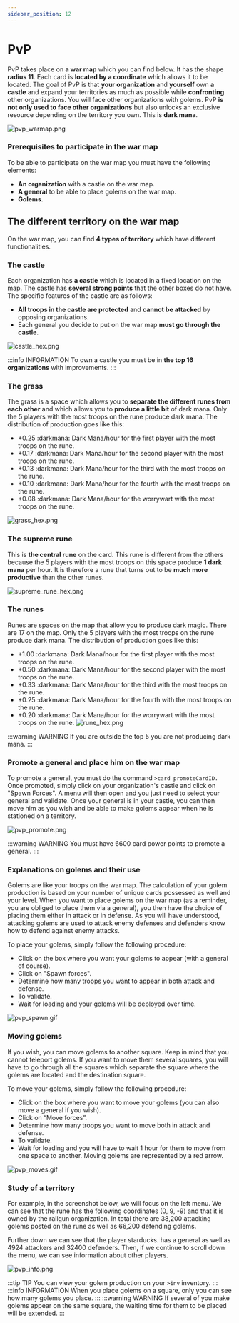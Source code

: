 ```yaml
---
sidebar_position: 12
---
```


# PvP

PvP takes place on **a war map** which you can find below. It has the shape **radius 11**. Each card is **located by a coordinate** which allows it to be located. The goal of PvP is that **your organization** and **yourself** own **a castle** and expand your territories as much as possible while **confronting** other organizations. You will face other organizations with golems. PvP **is not only used to face other organizations** but also unlocks an exclusive resource depending on the territory you own. This is **dark mana**.

![pvp_warmap.png](/img/commands_example/pvp_warmap.png)

### Prerequisites to participate in the war map
To be able to participate on the war map you must have the following elements:
- **An organization** with a castle on the war map.
- **A general** to be able to place golems on the war map.
- **Golems**.

## The different territory on the war map
On the war map, you can find **4 types of territory** which have different functionalities.

### The castle
Each organization has **a castle** which is located in a fixed location on the map. The castle has **several strong points** that the other boxes do not have. The specific features of the castle are as follows:
- **All troops in the castle are protected** and **cannot be attacked** by opposing organizations.
- Each general you decide to put on the war map **must go through the castle**.

![castle_hex.png](/img/warmap/tiles/castle_hex.png)

:::info INFORMATION
To own a castle you must be in **the top 16 organizations** with improvements.
:::

### The grass
The grass is a space which allows you to **separate the different runes from each other** and which allows you to **produce a little bit** of dark mana. Only the 5 players with the most troops on the rune produce dark mana. The distribution of production goes like this:
- +0.25 :darkmana: Dark Mana/hour for the first player with the most troops on the rune.
- +0.17 :darkmana: Dark Mana/hour for the second player with the most troops on the rune.
- +0.13 :darkmana: Dark Mana/hour for the third with the most troops on the rune.
- +0.10 :darkmana: Dark Mana/hour for the fourth with the most troops on the rune.
- +0.08 :darkmana: Dark Mana/hour for the worrywart with the most troops on the rune.

![grass_hex.png](/img/warmap/tiles/grass_hex.png)

### The supreme rune
This is **the central rune** on the card. This rune is different from the others because the 5 players with the most troops on this space produce **1 dark mana** per hour. It is therefore a rune that turns out to be **much more productive** than the other runes.

![supreme_rune_hex.png](/img/warmap/tiles/supreme_rune_hex.png)

### The runes
Runes are spaces on the map that allow you to produce dark magic. There are 17 on the map. Only the 5 players with the most troops on the rune produce dark mana. The distribution of production goes like this:
- +1.00 :darkmana: Dark Mana/hour for the first player with the most troops on the rune.
- +0.50 :darkmana: Dark Mana/hour for the second player with the most troops on the rune.
- +0.33 :darkmana: Dark Mana/hour for the third with the most troops on the rune.
- +0.25 :darkmana: Dark Mana/hour for the fourth with the most troops on the rune.
- +0.20 :darkmana: Dark Mana/hour for the worrywart with the most troops on the rune.
![rune_hex.png](/img/warmap/tiles/rune_hex.png)


:::warning WARNING
If you are outside the top 5 you are not producing dark mana.
:::

### Promote a general and place him on the war map
To promote a general, you must do the command `>card promoteCardID.` Once promoted, simply click on your organization's castle and click on "Spawn Forces". A menu will then open and you just need to select your general and validate. Once your general is in your castle, you can then move him as you wish and be able to make golems appear when he is stationed on a territory.

![pvp_promote.png](/img/commands_example/pvp_promote.png)

:::warning WARNING
You must have 6600 card power points to promote a general.
:::

### Explanations on golems and their use
Golems are like your troops on the war map. The calculation of your golem production is based on your number of unique cards possessed as well and your level.
When you want to place golems on the war map (as a reminder, you are obliged to place them via a general), you then have the choice of placing them either in attack or in defense. As you will have understood, attacking golems are used to attack enemy defenses and defenders know how to defend against enemy attacks.

To place your golems, simply follow the following procedure:
- Click on the box where you want your golems to appear (with a general of course).
- Click on "Spawn forces".
- Determine how many troops you want to appear in both attack and defense.
- To validate.
- Wait for loading and your golems will be deployed over time.

![pvp_spawn.gif](/img/commands_example/pvp_spawn.gif)

### Moving golems
If you wish, you can move golems to another square. Keep in mind that you cannot teleport golems. If you want to move them several squares, you will have to go through all the squares which separate the square where the golems are located and the destination square.

To move your golems, simply follow the following procedure:
- Click on the box where you want to move your golems (you can also move a general if you wish).
- Click on “Move forces”.
- Determine how many troops you want to move both in attack and defense.
- To validate.
- Wait for loading and you will have to wait 1 hour for them to move from one space to another. Moving golems are represented by a red arrow.

![pvp_moves.gif](/img/commands_example/pvp_moves.gif)

### Study of a territory
For example, in the screenshot below, we will focus on the left menu. We can see that the rune has the following coordinates (0, 9, -9) and that it is owned by the railgun organization. In total there are 38,200 attacking golems posted on the rune as well as 66,200 defending golems.

Further down we can see that the player starducks. has a general as well as 4924 attackers and 32400 defenders. Then, if we continue to scroll down the menu, we can see information about other players.

![pvp_info.png](/img/commands_example/pvp_info.png)

:::tip TIP
You can view your golem production on your `>inv` inventory.
:::
:::info INFORMATION
When you place golems on a square, only you can see how many golems you place.
:::
:::warning WARNING
If several of you make golems appear on the same square, the waiting time for them to be placed will be extended.
:::